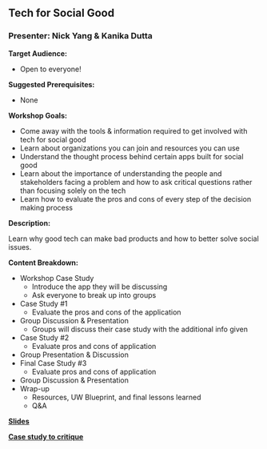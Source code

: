 ## Tech for Social Good
### Presenter: Nick Yang & Kanika Dutta

**Target Audience:** 
- Open to everyone!

**Suggested Prerequisites:** 
- None

**Workshop Goals:**

- Come away with the tools & information required to get involved with tech for social good
- Learn about organizations you can join and resources you can use
- Understand the thought process behind certain apps built for social good 
- Learn about the importance of understanding the people and stakeholders facing a problem and how to ask critical questions rather than focusing solely on the tech 
- Learn how to evaluate the pros and cons of every step of the decision making process 

**Description:**

Learn why good tech can make bad products and how to better solve social issues. 

**Content Breakdown:**
- Workshop Case Study 
    - Introduce the app they will be discussing
    - Ask everyone to break up into groups
- Case Study #1
    - Evaluate the pros and cons of the application 
- Group Discussion & Presentation
    - Groups will discuss their case study with the additional info given
- Case Study #2 
    - Evaluate pros and cons of application
- Group Presentation & Discussion
- Final Case Study #3
    - Evaluate pros and cons of application
- Group Discussion & Presentation
- Wrap-up
    - Resources, UW Blueprint, and final lessons learned
    - Q&A
 
 **[Slides](https://docs.google.com/presentation/d/1uVqBJGTF_C-vfl2Uzn6mCixF4HMFIacsUqb4fvgrlHA/edit#slide=id.g2635f9c52a_0_45)**
 
**[Case study to critique](https://onetoday.google.com/)**

 
